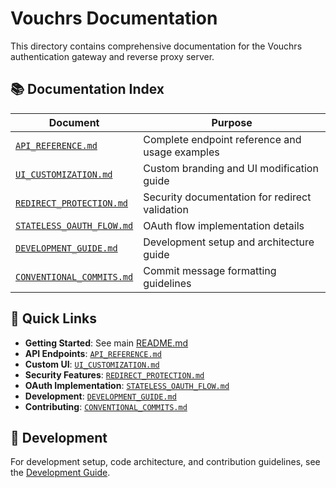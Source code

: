 # Vouchrs Documentation

This directory contains comprehensive documentation for the Vouchrs authentication gateway and reverse proxy server.

## 📚 Documentation Index

| Document | Purpose |
|----------|---------|
| [`API_REFERENCE.md`](./API_REFERENCE.md) | Complete endpoint reference and usage examples |
| [`UI_CUSTOMIZATION.md`](./UI_CUSTOMIZATION.md) | Custom branding and UI modification guide |
| [`REDIRECT_PROTECTION.md`](./REDIRECT_PROTECTION.md) | Security documentation for redirect validation |
| [`STATELESS_OAUTH_FLOW.md`](./STATELESS_OAUTH_FLOW.md) | OAuth flow implementation details |
| [`DEVELOPMENT_GUIDE.md`](./DEVELOPMENT_GUIDE.md) | Development setup and architecture guide |
| [`CONVENTIONAL_COMMITS.md`](./CONVENTIONAL_COMMITS.md) | Commit message formatting guidelines |

## 🚀 Quick Links

- **Getting Started**: See main [README.md](../README.md)
- **API Endpoints**: [`API_REFERENCE.md`](./API_REFERENCE.md)
- **Custom UI**: [`UI_CUSTOMIZATION.md`](./UI_CUSTOMIZATION.md)
- **Security Features**: [`REDIRECT_PROTECTION.md`](./REDIRECT_PROTECTION.md)
- **OAuth Implementation**: [`STATELESS_OAUTH_FLOW.md`](./STATELESS_OAUTH_FLOW.md)
- **Development**: [`DEVELOPMENT_GUIDE.md`](./DEVELOPMENT_GUIDE.md)
- **Contributing**: [`CONVENTIONAL_COMMITS.md`](./CONVENTIONAL_COMMITS.md)

## 🔧 Development

For development setup, code architecture, and contribution guidelines, see the [Development Guide](./DEVELOPMENT_GUIDE.md).
